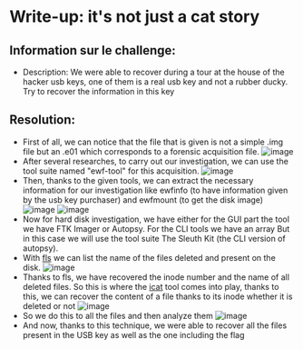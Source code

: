 # Write-up: it's not just a cat story

## Information sur le challenge:
- Description: We were able to recover during a tour at the house of the hacker usb keys, one of them is a real usb key and not a rubber ducky. Try to recover the information in this key
## Resolution:
- First of all, we can notice that the file that is given is not a simple .img file but an .e01 which corresponds to a forensic acquisition file. 
![image](https://user-images.githubusercontent.com/65206138/172379037-ab70a17a-cfc7-4eb4-ac0d-9a2ffa6c1f83.png)
- After several researches, to carry out our investigation, we can use the tool suite named "ewf-tool" for this acquisition.
![image](https://user-images.githubusercontent.com/65206138/172379880-df25fbcd-c63a-464e-9942-051a45a21189.png)
- Then, thanks to the given tools, we can extract the necessary information for our investigation like ewfinfo (to have information given by the usb key purchaser) and ewfmount (to get the disk image)
![image](https://user-images.githubusercontent.com/65206138/172380974-703a841b-4086-4904-9ea2-c93a308e9564.png) ![image](https://user-images.githubusercontent.com/65206138/172381234-e899bce1-e3b5-4fc3-b30c-79694300a51b.png)
- Now for hard disk investigation, we have either for the GUI part the tool we have FTK Imager or Autopsy. For the CLI tools we have an array But in this case we will use the tool suite The Sleuth Kit (the CLI version of autopsy).
- With [fls](http://www.sleuthkit.org/sleuthkit/man/fls.html) we can list the name of the files deleted and present on the disk.
![image](https://user-images.githubusercontent.com/65206138/172386384-8da8ed88-5817-4d40-954f-acb67971f96f.png)
- Thanks to fls, we have recovered the inode number and the name of all deleted files. So this is where the [icat](https://www.sleuthkit.org/sleuthkit/man/icat.html) tool comes into play, thanks to this, we can recover the content of a file thanks to its inode whether it is deleted or not
![image](https://user-images.githubusercontent.com/65206138/172389280-0c6bd00e-e9ba-4c41-a51c-e35ee2f4fce0.png)
- So we do this to all the files and then analyze them
![image](https://user-images.githubusercontent.com/65206138/172391744-7301d45f-3258-451b-bb26-ec22458db815.png)
- And now, thanks to this technique, we were able to recover all the files present in the USB key as well as the one including the flag


